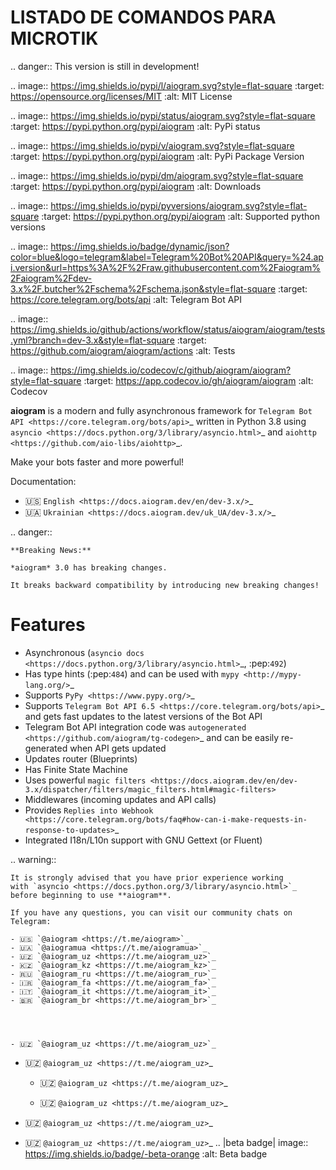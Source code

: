 # LISTADO DE COMANDOS PARA MICROTIK
.. danger::
    This version is still in development!

.. image:: https://img.shields.io/pypi/l/aiogram.svg?style=flat-square
    :target: https://opensource.org/licenses/MIT
    :alt: MIT License

.. image:: https://img.shields.io/pypi/status/aiogram.svg?style=flat-square
    :target: https://pypi.python.org/pypi/aiogram
    :alt: PyPi status

.. image:: https://img.shields.io/pypi/v/aiogram.svg?style=flat-square
    :target: https://pypi.python.org/pypi/aiogram
    :alt: PyPi Package Version

.. image:: https://img.shields.io/pypi/dm/aiogram.svg?style=flat-square
    :target: https://pypi.python.org/pypi/aiogram
    :alt: Downloads

.. image:: https://img.shields.io/pypi/pyversions/aiogram.svg?style=flat-square
    :target: https://pypi.python.org/pypi/aiogram
    :alt: Supported python versions

.. image:: https://img.shields.io/badge/dynamic/json?color=blue&logo=telegram&label=Telegram%20Bot%20API&query=%24.api.version&url=https%3A%2F%2Fraw.githubusercontent.com%2Faiogram%2Faiogram%2Fdev-3.x%2F.butcher%2Fschema%2Fschema.json&style=flat-square
    :target: https://core.telegram.org/bots/api
    :alt: Telegram Bot API

.. image:: https://img.shields.io/github/actions/workflow/status/aiogram/aiogram/tests.yml?branch=dev-3.x&style=flat-square
    :target: https://github.com/aiogram/aiogram/actions
    :alt: Tests

.. image:: https://img.shields.io/codecov/c/github/aiogram/aiogram?style=flat-square
    :target: https://app.codecov.io/gh/aiogram/aiogram
    :alt: Codecov

**aiogram** is a modern and fully asynchronous framework for
`Telegram Bot API <https://core.telegram.org/bots/api>`_ written in Python 3.8 using
`asyncio <https://docs.python.org/3/library/asyncio.html>`_ and
`aiohttp <https://github.com/aio-libs/aiohttp>`_.

Make your bots faster and more powerful!

Documentation:
 - 🇺🇸 `English <https://docs.aiogram.dev/en/dev-3.x/>`_
 - 🇺🇦 `Ukrainian <https://docs.aiogram.dev/uk_UA/dev-3.x/>`_


.. danger::

    **Breaking News:**

    *aiogram* 3.0 has breaking changes.

    It breaks backward compatibility by introducing new breaking changes!

Features
========

- Asynchronous (`asyncio docs <https://docs.python.org/3/library/asyncio.html>`_, :pep:`492`)
- Has type hints (:pep:`484`) and can be used with `mypy <http://mypy-lang.org/>`_
- Supports `PyPy <https://www.pypy.org/>`_
- Supports `Telegram Bot API 6.5 <https://core.telegram.org/bots/api>`_ and gets fast updates to the latest versions of the Bot API
- Telegram Bot API integration code was `autogenerated <https://github.com/aiogram/tg-codegen>`_ and can be easily re-generated when API gets updated
- Updates router (Blueprints)
- Has Finite State Machine
- Uses powerful `magic filters <https://docs.aiogram.dev/en/dev-3.x/dispatcher/filters/magic_filters.html#magic-filters>`
- Middlewares (incoming updates and API calls)
- Provides `Replies into Webhook <https://core.telegram.org/bots/faq#how-can-i-make-requests-in-response-to-updates>`_
- Integrated I18n/L10n support with GNU Gettext (or Fluent)


.. warning::

    It is strongly advised that you have prior experience working
    with `asyncio <https://docs.python.org/3/library/asyncio.html>`_
    before beginning to use **aiogram**.

    If you have any questions, you can visit our community chats on Telegram:

    - 🇺🇸 `@aiogram <https://t.me/aiogram>`_
    - 🇺🇦 `@aiogramua <https://t.me/aiogramua>`_
    - 🇺🇿 `@aiogram_uz <https://t.me/aiogram_uz>`_
    - 🇰🇿 `@aiogram_kz <https://t.me/aiogram_kz>`_
    - 🇷🇺 `@aiogram_ru <https://t.me/aiogram_ru>`_
    - 🇮🇷 `@aiogram_fa <https://t.me/aiogram_fa>`_
    - 🇮🇹 `@aiogram_it <https://t.me/aiogram_it>`_
    - 🇧🇷 `@aiogram_br <https://t.me/aiogram_br>`_




    - 🇺🇿 `@aiogram_uz <https://t.me/aiogram_uz>`_
- 🇺🇿 `@aiogram_uz <https://t.me/aiogram_uz>`_
    - 🇺🇿 `@aiogram_uz <https://t.me/aiogram_uz>`_
    
    - 🇺🇿 `@aiogram_uz <https://t.me/aiogram_uz>`_
    
    
- 🇺🇿 `@aiogram_uz <https://t.me/aiogram_uz>`_
- 🇺🇿 `@aiogram_uz <https://t.me/aiogram_uz>`_
.. |beta badge| image:: https://img.shields.io/badge/-beta-orange
  :alt: Beta badge
